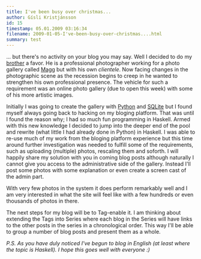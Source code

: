```yaml
---
title: I've been busy over christmas...
author: Gísli Kristjánsson
id: 15
timestamp: 05.01.2009 03:16:34
filename: 2009-01-05-I've-been-busy-over-christmas....html
summary: test
---
```


<p>... but there's no activity on your blog you may say. Well I decided to do my <a href="http://baldurkristjans.is/">brother</a> a favor. He is a professional photographer working for a photo gallery called <a href="http://magg.is/">Magg</a> but with his own <em>clientele</em>. Now facing changes in the photographic scene as the recession begins to creep in he wanted to strengthen his own professional presence. The vehicle for such a requirement was an online photo gallery (due to open this week) with some of his more artistic images.</p>
<p>Initially I was going to create the gallery with <a href="http://python.org/">Python</a> and <a href="http://sqlite.org/">SQLite</a> but I found myself always going back to hacking on my bloging platform. That was until I found the reason why; I had so much fun programming in Haskell. Armed with this new knowledge I decided to jump into the deeper end of the pool and rewrite (what little I had already done in Python) in Haskell. I was able to re-use much of my work from the bloging platform experience but this time around further investigation was needed to fulfill some of the requirements, such as uploading (multiple) photos, rescaling them and soforth. I will happily share my solution with you in coming blog posts although naturally I cannot give you access to the administrative side of the gallery. Instead I'll post some photos with some explanation or even create a screen cast of the admin part.</p>
<p>With very few photos in the system it does perform remarkably well and I am very interested in what the site will feel like with a few hundreds or even thousands of photos in there.</p>
<p>The next steps for my blog will be to Tag-enable it. I am thinking about extending the Tags into Series where each blog in the Series will have links to the other posts in the series in a chronological order. This way I'll be able to group a number of blog posts and present them as a whole.</p>
<p><em>P.S. As you have duly noticed I've begun to blog in English (at least where the topic is Haskell). I hope this goes well with everyone :)</em></p>




